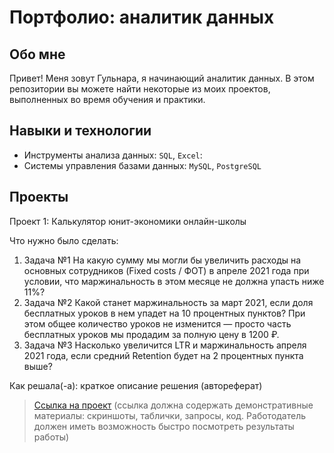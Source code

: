 # Портфолио: аналитик данных

## Обо мне 

Привет! Меня зовут Гульнара, я начинающий аналитик данных. 
В этом репозитории вы можете найти некоторые из моих проектов, выполненных во время обучения и практики.
<br>

## Навыки и технологии
- Инструменты анализа данных: ``SQL``, ``Excel``: 
- Системы управления базами данных: ``MySQL``, ``PostgreSQL``

## Проекты
<p> Проект 1: Калькулятор юнит-экономики онлайн-школы</p>
<p>Что нужно было сделать:<p>
<ol>
  <li>Задача №1 На какую сумму мы могли бы увеличить расходы на основных сотрудников (Fixed costs / ФОТ) в апреле 2021 года при условии, что маржинальность в этом месяце не должна упасть ниже 11%?</li>
  <li>Задача №2 Какой станет маржинальность за март 2021, если доля бесплатных уроков в нем упадет на 10 процентных пунктов? При этом общее количество уроков не изменится — просто часть бесплатных уроков мы продадим за полную цену в 1200 ₽.</li>
  <li>Задача №3 Насколько увеличится LTR и маржинальность апреля 2021 года, если средний Retention будет на 2 процентных пункта выше?</li>
</ol>

<p>Как решала(-а): краткое описание решения (автореферат)<p>


> <a href="https://github.com/Skyproportfolio/data-analytics-5month/blob/main/Проект%20№1.xlsx">Ссылка на проект</a>
  (ссылка должна содержать демонстративные материалы: скриншоты, таблички, запросы, код. Работодатель должен иметь возможность быстро посмотреть результаты работы)


